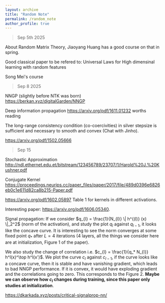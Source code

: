 ```yaml
---
layout: archive
title: "Random Note"
permalink: /random_note
author_profile: true
---
```


> Sep 5th 2025

About Random Matrix Theory, Jiaoyang Huang has a good course on that in spring.

Good classical paper to be refered to: Universal Laws for High dimensinal learning with random features

Song Mei's course

> Sep 8 2025

NNGP (slightly before NTK was born) https://berkan.xyz/digitalGarden/NNGP

Deep information propagation https://arxiv.org/pdf/1611.01232 worths reading

The long-range consistency condition (co-coercivities) in silver stepsize is sufficient and necessary to smooth and convex (Chat with Jinho). 

https://arxiv.org/pdf/1502.05666

> Sep 15

Stochastic Approximation http://ndl.ethernet.edu.et/bitstream/123456789/23707/1/Harold%20J.%20Kushner.pdf

Conjugate Kernel https://proceedings.neurips.cc/paper_files/paper/2017/file/489d0396e6826eb0c1e611d82ca8b215-Paper.pdf

https://arxiv.org/pdf/1602.05897 Table 1 for kernels in different activations.

Interesting paper: https://arxiv.org/pdf/1606.05340.

Signal propagation: If we consider $q_{l} = \frac{1}{N_{l}} \| h^{(l)} (x) \|_2^2$ (norm of the activation), and study the plot $q_l$ against $q_{l-1}$, it looks like the concave curve. It is interesting to see the norm converges at some fixed point $q_*$ after $L=4$ iterations (4 layers, all the things we consider here are at initialization, Figure 1 of the paper).

We also study the change of correlation i.e. $c_{l} = \frac{1}{q_* N_{l}} h^l(x)^\top h^l(x')$. We plot the curve $c_l$ against $c_{l-1}$, if the curve looks like a concave curve, then it is stable and have vanishing gradient, which leads to bad NNGP performance. If it is convex, it would have exploding gradient and the correlations going to zero. This corresponds to the  Figure 2. **Maybe we can observe how $c_l$ changes during training, since this paper only studies at initialization**.

https://dkarkada.xyz/posts/critical-signalprop-nn/